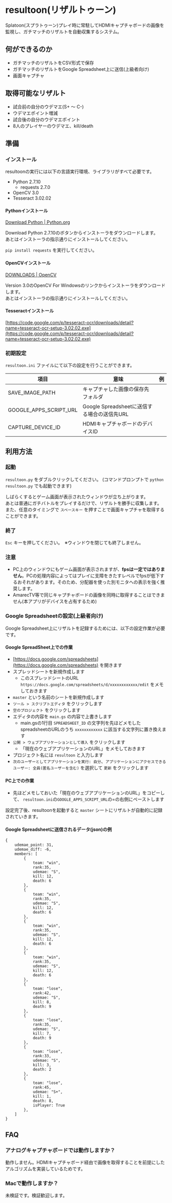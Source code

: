 resultoon(リザルトゥーン)
=========================

Splatoon(スプラトゥーン)プレイ時に常駐してHDMIキャプチャボードの画像を監視し、ガチマッチのリザルトを自動収集するシステム。

## 何ができるのか
- ガチマッチのリザルトをCSV形式で保存
- ガチマッチのリザルトをGoogle Spreadsheet上に送信(上級者向け)
- 画面キャプチャ

## 取得可能なリザルト
- 試合前の自分のウデマエ(S+ 〜 C-)
- ウデマエポイント増減
- 試合後の自分のウデマエポイント
- 8人のプレイヤーのウデマエ、kill/death

## 準備
### インストール
resultoonの実行には以下の言語実行環境、ライブラリがすべて必要です。

- Python 2.7.10
    - requests 2.7.0
- OpenCV 3.0
- Tesseract 3.02.02

#### Pythonインストール
[Download Python | Python.org](https://www.python.org/downloads/)

Download Python 2.7.10のボタンからインストーラをダウンロードします。  
あとはインストーラの指示通りにインストールしてください。

`pip install requests` を実行してください。

#### OpenCVインストール
[DOWNLOADS | OpenCV](http://opencv.org/downloads.html)

Version 3.0のOpenCV For Windowsのリンクからインストーラをダウンロードします。  
あとはインストーラの指示通りにインストールしてください。

#### Tesseractインストール
[https://code.google.com/p/tesseract-ocr/downloads/detail?name=tesseract-ocr-setup-3.02.02.exe](https://code.google.com/p/tesseract-ocr/downloads/detail?name=tesseract-ocr-setup-3.02.02.exe)

### 初期設定
`resultoon.ini` ファイルにて以下の設定を行うことができます。

|          項目          |                     意味                    | 例 |
|------------------------|---------------------------------------------|----|
| SAVE_IMAGE_PATH        | キャプチャした画像の保存先フォルダ          |    |
| GOOGLE_APPS_SCRIPT_URL | Google Spreadsheetに送信する場合の送信先URL |    |
| CAPTURE_DEVICE_ID      | HDMIキャプチャボードのデバイスID            |    |


## 利用方法
### 起動
`resultoon.py` をダブルクリックしてください。
(コマンドプロンプトで `python resultoon.py` でも起動できます)  

しばらくするとゲーム画面が表示されたウィンドウが立ち上がります。  
あとは普通にガチバトルをプレイするだけで、リザルトを勝手に収集します。  
また、任意のタイミングで `スペースキー` を押すことで画面キャプチャを取得することができます。


### 終了
`Esc` キーを押してください。　※ウィンドウを閉じても終了しません。

### 注意
- PC上のウィンドウにもゲーム画面が表示されますが、**fpsは一定ではありません**。PCの処理内容によってはプレイに支障をきたすレベルでfpsが低下するおそれがあります。そのため、分配器を使った別モニタへの表示を強く推奨します。
- AmarecTV等で同じキャプチャボードの画像を同時に取得することはできません(本アプリがデバイスを占有するため)

### Google Spreadsheetの設定(上級者向け)
Google Spreadsheet上にリザルトを記録するためには、以下の設定作業が必要です。

#### Google SpreadSheet上での作業
- [https://docs.google.com/spreadsheets](https://docs.google.com/spreadsheets) を開きます
- スプレッドシートを新規作成します
     - このスプレッドシートのURL `https://docs.google.com/spreadsheets/d/xxxxxxxxxxxx/edit` をメモしておきます
- `master` という名前のシートを新規作成します
- `ツール > スクリプトエディタ` をクリックします
- `空のプロジェクト` をクリックします
- エディタの内容を `main.gs` の内容で上書きします
     - main.gsの1行目 `SPREADSHEET_ID` の文字列を先ほどメモしたspreadsheetのURLのうち `xxxxxxxxxxxx` に該当する文字列に置き換えます
- `公開 > ウェブアプリケーションとして導入` をクリックします
    - 「現在のウェブアプリケーションのURL」をメモしておきます
- プロジェクト名には `resultoon` と入力します
- `次のユーザーとしてアプリケーションを実行: 自分`、`アプリケーションにアクセスできるユーザー: 全員(匿名ユーザーを含む)` を選択して `更新` をクリックします

#### PC上での作業
- 先ほどメモしておいた「現在のウェブアプリケーションのURL」をコピーして、 `resultoon.ini`の`GOOGLE_APPS_SCRIPT_URL`の=の右側にペーストします

設定完了後、resultoonを起動すると `master` シートにリザルトが自動的に記録されていきます。

#### Google Spreadsheetに送信されるデータ(json)の例
```
{
    udemae_point: 31,
    udemae_diff: -6,
    members: [
        {
            team: "win",
            rank:35,
            udemae: "S",
            kill: 12,
            death: 6
        },
        {
            team: "win",
            rank:35,
            udemae: "S",
            kill: 12,
            death: 6
        },
        {
            team: "win",
            rank:35,
            udemae: "S",
            kill: 12,
            death: 6
        },
        {
            team: "win",
            rank:35,
            udemae: "S",
            kill: 12,
            death: 6
        },
        {
            team: "lose",
            rank:42,
            udemae: "S",
            kill: 8,
            death: 9
        },
        {
            team: "lose",
            rank:35,
            udemae: "S",
            kill: 7,
            death: 9
        },
        {
            team: "lose",
            rank:33,
            udemae: "S",
            kill: 3,
            death: 2
        },
        {
            team: "lose",
            rank:45,
            udemae: "S+",
            kill: 1,
            death: 8,
            isPlayer: True
        },
    ]
}
```


## FAQ
### アナログキャプチャボードでは動作しますか？
動作しません。HDMIキャプチャボード経由で画像を取得することを前提にしたアルゴリズムを実装しているためです。

### Macで動作しますか？
未検証です。検証歓迎します。